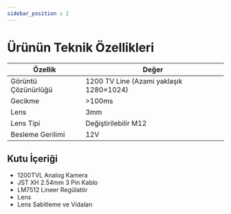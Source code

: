 ```yaml
---
sidebar_position : 2
---
```


# Ürünün Teknik Özellikleri

| Özellik             | Değer                                   |
|---------------------|-----------------------------------------|
| Görüntü Çözünürlüğü | 1200 TV Line (Azami yaklaşık 1280×1024) |
| Gecikme             | >100ms                                  |
| Lens                | 3mm                                     |
| Lens Tipi           | Değiştirilebilir M12                    |
| Besleme Gerilimi    | 12V                                     |

## Kutu İçeriği

- 1200TVL Analog Kamera
- JST XH 2.54mm 3 Pin Kablo
- LM7512 Lineer Regülatör
- Lens
- Lens Sabitleme ve Vidaları
